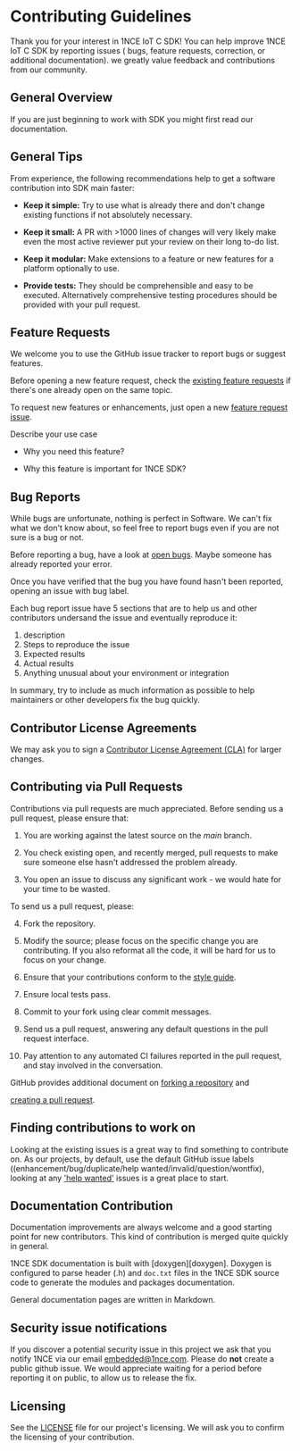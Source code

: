 
#  Contributing Guidelines

Thank you for your interest in 1NCE IoT C SDK! You can help improve 1NCE IoT C SDK by reporting issues ( bugs, feature requests, correction, or additional documentation). we greatly value feedback and contributions from our community.

## General Overview
If you are just beginning to work with SDK you might first read our documentation.

## General Tips

From experience, the following recommendations help to get a software contribution into SDK main faster: 

* **Keep it simple:**  Try to use what is already there and don't change existing functions if not absolutely necessary.

*  **Keep it small:** A PR with >1000 lines of changes will very likely make even the most active reviewer put your review on their long to-do list.
* **Keep it modular:**  Make extensions to a feature or new features for a platform optionally to use.

* **Provide tests:** They should be comprehensible and easy to be executed. Alternatively comprehensive testing procedures should be provided with your pull request.

##  Feature Requests

We welcome you to use the GitHub issue tracker to report bugs or suggest features.

Before opening a new feature request, check the [existing feature requests](https://github.com/1NCE-GmbH/1nce-iot-c-sdk/issues) if there's one already open on the same topic.

To request new features or enhancements, just open a new [feature request issue](https://github.com/1NCE-GmbH/1nce-iot-c-sdk/issues/new). 

Describe your use case

* Why you need this feature?

* Why this feature is important for 1NCE SDK?

## Bug Reports

While bugs are unfortunate, nothing is perfect in Software. We can't fix what we don't know about, so feel free to report bugs even if you are not sure is a bug or not. 

Before reporting a bug, have a look at [open bugs](https://github.com/1NCE-GmbH/1nce-iot-c-sdk/labels/bug). Maybe someone has already reported your error.

Once you have verified that the bug you have found hasn't been reported, opening an issue with bug label. 

Each bug report issue have 5 sections that are to help us and other contributors undersand the issue and eventually reproduce it: 
1. description
2. Steps to reproduce the issue
3. Expected results
4. Actual results
5.  Anything unusual about your environment or integration

In summary, try to include as much information as possible to help maintainers or other developers fix the bug quickly.


##  Contributor License Agreements

We may ask you to sign a [Contributor License Agreement (CLA)](https://en.wikipedia.org/wiki/Contributor_License_Agreement) for larger changes.


##  Contributing via Pull Requests

Contributions via pull requests are much appreciated. Before sending us a pull request, please ensure that:

1. You are working against the latest source on the *main* branch.

2. You check existing open, and recently merged, pull requests to make sure someone else hasn't addressed the problem already.

3. You open an issue to discuss any significant work - we would hate for your time to be wasted.

To send us a pull request, please:

4. Fork the repository.

5. Modify the source; please focus on the specific change you are contributing. If you also reformat all the code, it will be hard for us to focus on your change.

6. Ensure that your contributions conform to the [style guide](./docs/doxygen/style.dox).

7. Ensure local tests pass.

8. Commit to your fork using clear commit messages.

9. Send us a pull request, answering any default questions in the pull request interface.

10. Pay attention to any automated CI failures reported in the pull request, and stay involved in the conversation.

GitHub provides additional document on [forking a repository](https://help.github.com/articles/fork-a-repo/) and

[creating a pull request](https://help.github.com/articles/creating-a-pull-request/).

##  Finding contributions to work on

Looking at the existing issues is a great way to find something to contribute on. As our projects, by default, use the default GitHub issue labels ((enhancement/bug/duplicate/help wanted/invalid/question/wontfix), looking at any ['help wanted'](https://github.com/1NCE-GmbH/1nce-iot-c-sdk/labels/help%20wanted) issues is a great place to start.

## Documentation Contribution


Documentation improvements are always welcome and a good starting point for new contributors. This kind of contribution is merged quite quickly in general.

1NCE SDK documentation is built with [doxygen][doxygen]. Doxygen is configured to parse header (.h) and `doc.txt` files in the 1NCE SDK source code to generate the modules and packages documentation.

General documentation pages are written in Markdown.

##  Security issue notifications

If you discover a potential security issue in this project we ask that you notify 1NCE via our email embedded@1nce.com. Please do **not** create a public github issue. We would appreciate waiting for a period before reporting it on public, to allow us to release the fix.


##  Licensing

See the [LICENSE](./LICENSE) file for our project's licensing. We will ask you to confirm the licensing of your contribution.
